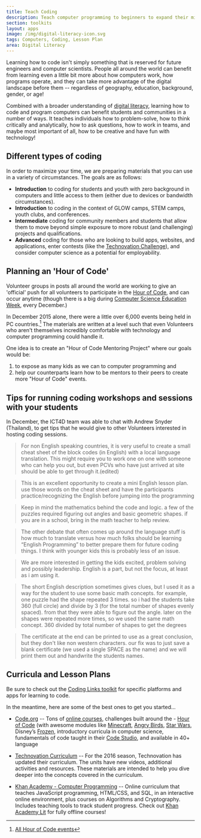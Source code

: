 ```yaml
---
title: Teach Coding
description: Teach computer programming to beginners to expand their minds and expose them to the awesome world of code. 
section: toolkits
layout: apps
image: /img/digital-literacy-icon.svg
tags: Computers, Coding, Lesson Plan
area: Digital Literacy
---
```


Learning how to code isn't simply something that is reserved for future engineers and computer scientists. People all around the world can benefit from learning even a little bit more about how computers work, how programs operate, and they can take more advantage of the digital landscape before them -- regardless of geography, education, background, gender, or age!

Combined with a broader understanding of [digital literacy](/digital-literacy/), learning how to code and program computers can benefit students and communities in a number of ways. It teaches individuals how to problem-solve, how to think critically and analytically, how to ask questions, how to work in teams, and maybe most important of all, how to be creative and have fun with technology!



## Different types of coding

In order to maximize your time, we are preparing materials that you can use in a variety of circumstances. The goals are as follows:

- **Introduction** to coding for students and youth with zero background in computers and little access to them (either due to devices or bandwidth circumstances).
- **Introduction** to coding in the context of GLOW camps, STEM camps, youth clubs, and conferences.
- **Intermediate** coding for community members and students that allow them to move beyond simple exposure to more robust (and challenging) projects and qualifications.
- **Advanced** coding for those who are looking to build apps, websites, and applications, enter contests (like the [Technovation Challenge](http://www.technovationchallenge.org/?page=1)), and consider computer science as a potential for employability.



## Planning an 'Hour of Code'

Volunteer groups in posts all around the world are working to give an 'official' push for all volunteers to participate in the [Hour of Code](https://hourofcode.com/), and can occur anytime (though there is a big during [Computer Science Education Week](https://csedweek.org/), every December.)

In December 2015 alone, there were a little over 6,000 events being held in PC countries.[^1] The materials are written at a level such that even Volunteers who aren't themselves incredibly comfortable with technology and computer programming could handle it.

One idea is to create an "Hour of Code Mentoring Project" where our goals would be:

1. to expose as many kids as we can to computer programming and
2. help our counterparts learn how to be mentors to their peers to create more "Hour of Code" events.



## Tips for running coding workshops and sessions with your students

In December, the ICT4D team was able to chat with Andrew Snyder (Thailand), to get tips that he would give to other Volunteers interested in hosting coding sessions.

> For non English speaking countries, it is very useful to create a small cheat sheet of the block codes (in English) with a local language translation. This might require you to work one on one with someone who can help you out, but even PCVs who have just arrived at site should be able to get through it.(edited)

> This is an excellent opportunity to create a mini English lesson plan. use those words on the cheat sheet and have the participants practice/recognizing the English before jumping into the programming

> Keep in mind the mathematics behind the code and logic. a few of the puzzles required figuring out angles and basic geometric shapes. if you are in a school, bring in the math teacher to help review.

> The other debate that often comes up around the language stuff is how much to translate versus how much folks should be learning “English Programming” to better prepare them for future coding things. I think with younger kids this is probably less of an issue.

> We are more interested in getting the kids excited, problem solving and possibly leadership. English is a part, but not the focus, at least as i am using it.

> The short English description sometimes gives clues, but I used it as a way for the student to use some basic math concepts. for example, one puzzle had the shape repeated 3 times. so i had the students take 360 (full circle) and divide by 3 (for the total number of shapes evenly spaced). from that they were able to figure out the angle. later on the shapes were repeated more times, so we used the same math concept. 360 divided by total number of shapes to get the degrees

> The certificate at the end can be printed to use as a great conclusion, but they don't like non western characters. our fix was to just save a blank certificate (we used a single SPACE as the name) and we will print them out and handwrite the students names.



## Curricula and Lesson Plans

Be sure to check out the [Coding Links toolkit](toolkits/coding-links/) for specific platforms and apps for learning to code.

In the meantime, here are some of the best ones to get you started...

- [Code.org](http://code.org) -- Tons of [online courses](https://code.org/learn/beyond), challenges built around the - [Hour of Code](https://code.org/learn) (with awesome modules like [Minecraft](https://code.org/mc), [Angry Birds](http://learn.code.org/hoc/1), [Star Wars](https://code.org/starwars), Disney’s [Frozen](https://studio.code.org/s/frozen/stage/1/puzzle/1), introductory curricula in computer science, fundamentals of code taught in their [Code Studio](https://studio.code.org/), and available in 40+ language 

- [Technovation Curriculum](http://www.technovationchallenge.org/curriculum) -- For the 2016 season, Technovation has updated their curriculum. The units have new videos, additional activities and resources. These materials are intended to help you dive deeper into the concepts covered in the curriculum.

- [Khan Academy - Computer Programming](https://www.khanacademy.org/computing/computer-programming/programming) -- Online curriculum that teaches JavaScript programming, HTML/CSS, and SQL, in an interactive online environment, plus courses on Algorithms and Cryptography. Includes teaching tools to track student progress. Check out [Khan Academy Lit](https://learningequality.org/ka-lite/) for fully offline courses!



[^1]: [All Hour of Code events](https://hourofcode.com/us/events/all)

